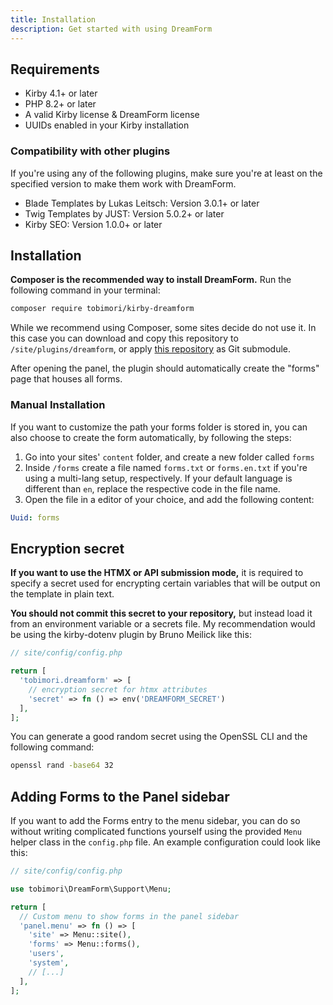 ```yaml
---
title: Installation
description: Get started with using DreamForm
---
```


## Requirements

- Kirby 4.1+ or later
- PHP 8.2+ or later
- A valid Kirby license & DreamForm license
- UUIDs enabled in your Kirby installation

### Compatibility with other plugins

If you're using any of the following plugins, make sure you're at least on the specified version to make them work with DreamForm.

- Blade Templates by Lukas Leitsch: Version 3.0.1+ or later
- Twig Templates by JUST: Version 5.0.2+ or later
- Kirby SEO: Version 1.0.0+ or later

## Installation

**Composer is the recommended way to install DreamForm.** Run the following command in your terminal:

```bash
composer require tobimori/kirby-dreamform
```

While we recommend using Composer, some sites decide do not use it. In this case you can download and copy this repository to `/site/plugins/dreamform`, or apply [this repository](https://github.com/tobimori/kirby-dreamform) as Git submodule.

After opening the panel, the plugin should automatically create the "forms" page that houses all forms.

### Manual Installation

If you want to customize the path your forms folder is stored in, you can also choose to create the form automatically, by following the steps:

1. Go into your sites' `content` folder, and create a new folder called `forms`
2. Inside `/forms` create a file named `forms.txt` or `forms.en.txt` if you're using a multi-lang setup, respectively. If your default language is different than `en`, replace the respective code in the file name.
3. Open the file in a editor of your choice, and add the following content:

```yaml
Uuid: forms
```

## Encryption secret

**If you want to use the HTMX or API submission mode,** it is required to specify a secret used for encrypting certain variables that will be output on the template in plain text.

**You should not commit this secret to your repository,** but instead load it from an environment variable or a secrets file. My recommendation would be using the kirby-dotenv plugin by Bruno Meilick like this:

```php
// site/config/config.php

return [
  'tobimori.dreamform' => [
    // encryption secret for htmx attributes
    'secret' => fn () => env('DREAMFORM_SECRET')
  ],
];
```

You can generate a good random secret using the OpenSSL CLI and the following command:

```bash
openssl rand -base64 32
```

## Adding Forms to the Panel sidebar

If you want to add the Forms entry to the menu sidebar, you can do so without writing complicated functions yourself using the provided `Menu` helper class in the `config.php` file. An example configuration could look like this:

```php
// site/config/config.php

use tobimori\DreamForm\Support\Menu;

return [
  // Custom menu to show forms in the panel sidebar
  'panel.menu' => fn () => [
    'site' => Menu::site(),
    'forms' => Menu::forms(),
    'users',
    'system',
    // [...]
  ],
];
```
